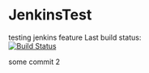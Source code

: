 # JenkinsTest
testing jenkins feature
Last build status:  
[![Build Status](http://ec2-54-183-226-188.us-west-1.compute.amazonaws.com:8080/job/Titan/badge/icon?job=build&.png)](http://ec2-54-183-226-188.us-west-1.compute.amazonaws.com:8080/job/Titan/)

some commit 2
